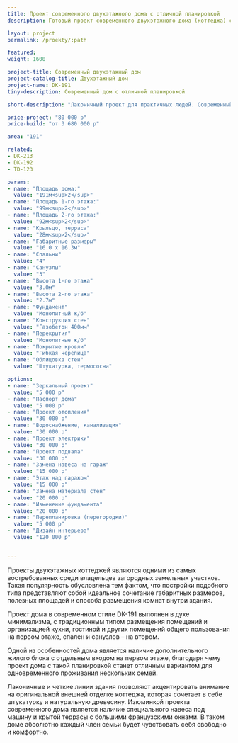 ```yaml
---
title: Проект современного двухэтажного дома с отличной планировкой
description: Готовый проект современного двухэтажного дома (коттеджа) с отличной планировкой, из кирпича, газобетона или пеноблоков. Площадь&#58; 191 м.кв.

layout: project
permalink: /proekty/:path

featured:
weight: 1600

project-title: Современный двухэтажный дом
project-catalog-title: Двухэтажный дом
project-name: DK-191
tiny-description: Современный дом с отличной планировкой

short-description: "Лаконичный проект для практичных людей. Современный двухэтажный дом общей площадью 191 м<sup>2</sup> облицован штукатуркой и термососной. Навес над парковкой защитит ваш автомобиль от неприятных погодных условий, а небольшая крытая терраса позволит наслаждаться свежим воздухом в любую погоду. Это решение для семьи из нескольких поколений, так как в доме предусмотрен отдельный жилой блок на первом этаже со спальней и ванной комнатой. Кухня изолирована от столовой, поэтому гости, собираясь за праздничным столом, не будут видеть ваших приготовлений."

price-project: "80 000 р"
price-build: "от 3 680 000 р"

area: "191"

related:
- DK-213
- DK-192
- TD-123

params:
- name: "Площадь дома:"
  value: "191м<sup>2</sup>"
- name: "Площадь 1-го этажа:"
  value: "99м<sup>2</sup>"
- name: "Площадь 2-го этажа:"
  value: "92м<sup>2</sup>"
- name: "Крыльцо, терраса"
  value: "28м<sup>2</sup>"
- name: "Габаритные размеры"
  value: "16.0 x 16.3м"
- name: "Спальни"
  value: "4"
- name: "Санузлы"
  value: "3"
- name: "Высота 1-го этажа"
  value: "3.0м"
- name: "Высота 2-го этажа"
  value: "2.7м"
- name: "Фундамент"
  value: "Монолитный ж/б"
- name: "Конструкция стен"
  value: "Газобетон 400мм"
- name: "Перекрытия"
  value: "Монолитные ж/б"
- name: "Покрытие кровли"
  value: "Гибкая черепица"
- name: "Облицовка стен"
  value: "Штукатурка, термососна"

options:
- name: "Зеркальный проект"
  value: "5 000 р"
- name: "Паспорт дома"
  value: "5 000 р"
- name: "Проект отопления"
  value: "30 000 р"
- name: "Водоснабжение, канализация"
  value: "30 000 р"
- name: "Проект электрики"
  value: "30 000 р"
- name: "Проект подвала"
  value: "30 000 р"
- name: "Замена навеса на гараж"
  value: "15 000 р"
- name: "Этаж над гаражом"
  value: "15 000 р"
- name: "Замена материала стен"
  value: "20 000 р"
- name: "Изменение фундамента"
  value: "20 000 р"
- name: "Перепланировка (перегородки)"
  value: "5 000 р"
- name: "Дизайн интерьера"
  value: "120 000 р"

  
---
```

Проекты двухэтажных коттеджей являются одними из самых востребованных среди владельцев загородных земельных участков. Такая популярность обусловлена тем фактом, что постройки подобного типа представляют собой идеальное сочетание габаритных размеров, полезных площадей и способа размещения комнат внутри здания.

Проект дома в современном стиле DK-191 выполнен в духе минимализма, с традиционным типом размещения помещений и организацией кухни, гостиной и других помещений общего пользования на первом этаже, спален и санузлов – на втором.

Одной из особенностей дома является наличие дополнительного жилого блока с отдельным входом на первом этаже, благодаря чему проект дома с такой планировкой станет отличным вариантом для одновременного проживания нескольких семей.

Лаконичные и четкие линии здания позволяют акцентировать внимание на оригинальной внешней отделке коттеджа, которая сочетает в себе штукатурку и натуральную древесину. Изюминкой проекта современного дома является наличие специального навеса под машину и крытой террасы с большими французскими окнами. В таком доме абсолютно каждый член семьи будет чувствовать себя свободно и комфортно.